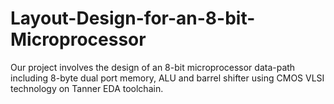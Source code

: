 # Layout-Design-for-an-8-bit-Microprocessor
Our project involves the design of an 8-bit microprocessor data-path including 8-byte dual port memory, ALU and barrel shifter using CMOS VLSI technology on Tanner EDA toolchain.
